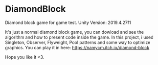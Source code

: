 # DiamondBlock
Diamond block game for game test.
Unity Version: 2019.4.27f1

It's just a normal diamond block game, you can dowload and see the algorithm and how to present code inside the game.
In this project, i used Singleton, Observer, Flyweight, Pool patterns and some way to optimize graphics.
You can play it in here: https://namycm.itch.io/diamond-block

Hope you like it <3.
